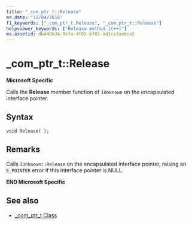 ```yaml
---
title: "_com_ptr_t::Release"
ms.date: "11/04/2016"
f1_keywords: ["_com_ptr_t.Release", "_com_ptr_t::Release"]
helpviewer_keywords: ["Release method [C++]"]
ms.assetid: db448b34-0efa-4f02-b701-ad1ca3ae6ca5
---
```

# _com_ptr_t::Release

**Microsoft Specific**

Calls the **Release** member function of `IUnknown` on the encapsulated interface pointer.

## Syntax

```
void Release( );
```

## Remarks

Calls `IUnknown::Release` on the encapsulated interface pointer, raising an `E_POINTER` error if this interface pointer is NULL.

**END Microsoft Specific**

## See also

- [_com_ptr_t Class](../cpp/com-ptr-t-class.md)
